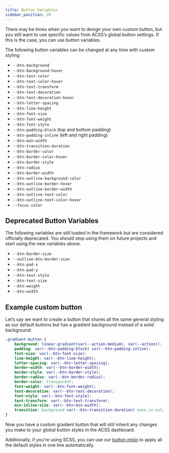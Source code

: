 ```yaml
---
title: Button Variables
sidebar_position: 20
---
```


There may be times when you want to design your own custom button, but you still want to use specific values from ACSS’s global button settings. If this is the case, you can use button variables.

The following button variables can be changed at any time with custom styling:

- `--btn-background`
- `--btn-background-hover`
- `--btn-text-color`
- `--btn-text-color-hover`
- `--btn-text-transform`
- `--btn-text-decoration`
- `--btn-text-decoration-hover`
- `--btn-letter-spacing`
- `--btn-line-height`
- `--btn-font-size`
- `--btn-font-weight`
- `--btn-font-style`
- `--btn-padding-block` (top and bottom padding)
- `--btn-padding-inline` (left and right padding)
- `--btn-min-width`
- `--btn-transition-duration`
- `--btn-border-color`
- `--btn-border-color-hover`
- `--btn-border-style`
- `--btn-radius`
- `--btn-border-width`
- `--btn-outline-background-color`
- `--btn-outline-border-hover`
- `--btn-outline-border-width`
- `--btn-outline-text-color`
- `--btn-outline-text-color-hover`
- `--focus-color`

## Deprecated Button Variables

The following variables are still loaded in the framework but are considered officially deprecated. You should stop using them on future projects and start using the new variables above.

- `--btn-border-size`
- `--outline-btn-border-size`
- `--btn-pad-x`
- `--btn-pad-y`
- `--btn-text-style`
- `--btn-text-size`
- `--btn-weight`
- `--btn-width`

## Example custom button

Let’s say we want to create a button that shares all the same general styling as our default buttons but has a gradient background instead of a solid background:

```CSS
.gradient-button {
    background: linear-gradient(var(--action-medium), var(--action));
    padding: var(--btn-padding-block) var(--btn-padding-inline);
    font-size: var(--btn-font-size);
    line-height: var(--btn-line-height);
    letter-spacing: var(--btn-letter-spacing);
    border-width: var(--btn-border-width);
    border-style: var(--btn-border-style);
    border-radius: var(--btn-border-radius);
    border-color: transparent;
    font-weight: var(--btn-font-weight);
    text-decoration: var(--btn-text-decoration);
    font-style: var(--btn-font-style);
    text-transform: var(--btn-text-transform);
    min-inline-size: var(--btn-min-width);
    transition: background var(--btn-transition-duration) ease-in-out;
}
```

Now you have a custom gradient button that will still inherit any changes you make to your global button styles in the ACSS dashboard.

Additionally, if you’re using SCSS, you can use our [button mixin](https://automaticcss.com/docs/button-mixins/) to apply all the default styles in one line automatically.
